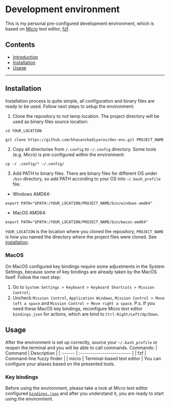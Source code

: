 # Development environment
This is my personal pre-configured development environment, which is based on [Micro](https://micro-editor.github.io/) text editor, [fzf](https://github.com/junegunn/fzf).

## Contents
- [Introduction](#development-environment)
- [Installation](#installation)
- [Usage](#usage)

---

## Installation
Installation process is quite simple, all configuration and binary files are ready to be used. Follow next steps to setup the environment:
1. Clone the repository to not temp location. The project directory will be used as binary files source location:
```
cd YOUR_LOCATION

git clone https://github.com/khasanshadiyarov/dev-env.git PROJECT_NAME
```
2. Copy all directories from `/.config` to `~/.config` directory. Some tools (e.g. Micro) is pre-configured within the environment:
```
cp -r .config/* ~/.config/
```
3. Add PATH to binary files. There are binary files for different OS under `/bin` directory, so add PATH according to your OS into `~/.bash_profile` file:
- Windows AMD64:
```
export PATH="$PATH:/YOUR_LOCATION/PROJECT_NAME/bin/windows-amd64"
```
- MacOS AMD64:
```
export PATH="$PATH:/YOUR_LOCATION/PROJECT_NAME/bin/macos-amd64"
```
`YOUR_LOCATION` is the location where you cloned the repository, `PROJECT_NAME` is how you named the directory where the project files were cloned. See [installation](#installation).

### MacOS
On MacOS configured key bindings require some adjustments in the System Settings, because some of key bindings are already taken by the MacOS itself. Follow the next step:
1. Go to `System Settings > Keyboard > Keyboard Shortcuts > Mission Control`;
2. Uncheck `Mission Control`, `Application Windows`, `Mission Control > Move left a space` and `Mission Control > Move right a space`.
P.s. If you need these MacOS key bindings, reconfigure Micro text editor `bindings.json` for actions, which are bind to `Ctrl-Right/Left/Up/Down`.

## Usage
After the environment is set up correctly, source your `~/.bash_profile` or reopen the terminal and you will be able to call commands. Commands:
| Command | Description                |
| :------ | :------------------------- |
| fzf     | Command-line fuzzy finder  |
| micro   | Terminal-based text editor |
You can configure your aliases based on the presented tools.

### Key bindings
Before using the environment, please take a look at Micro text editor configured [`bindings.json`](.config/micro/bindings.json) and after you understand it, you are ready to start using the environment.
